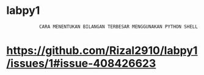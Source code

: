 # labpy1
                CARA MENENTUKAN BILANGAN TERBESAR MENGGUNAKAN PYTHON SHELL
# https://github.com/Rizal2910/labpy1/issues/1#issue-408426623
